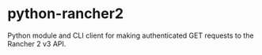 # python-rancher2
Python module and CLI client for making authenticated GET requests to the Rancher 2 v3 API.
